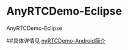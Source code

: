 # AnyRTCDemo-Eclipse
AnyRTCDemo-Eclipse

##具体详情见
[nyRTCDemo-Android简介](https://github.com/AnyRTC/AnyRTCDemo-Android/blob/master/README.md)

